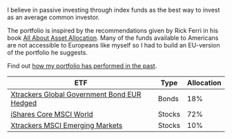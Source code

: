 I believe in passive investing through index funds as the best way to invest as
an average common investor.

The portfolio is inspired by the recommendations given by Rick Ferri in his
book [All About Asset Allocation](https://www.goodreads.com/book/show/9316522-all-about-asset-allocation).
Many of the funds available to Americans are not accessible to Europeans like
myself so I had to build an EU-version of the portfolio he suggests.

Find out [how my portfolio has performed in the past](https://backtest.curvo.eu/portfolio/NoIgmg9gTghgdgcgM4AIAK0AuAzCAbASwhABphQAZAVQAYBmAdgA4mBGNu10mgOnYF0yIAJIBRGjQBCAFgoBWMAE4mdbjwYAmQaDETJAFQBSAJQCyaOnLWt+toA).

| ETF                                                                                                 | Type        | Allocation 
|-----------------------------------------------------------------------------------------------------|-------------|------------
| [Xtrackers Global Government Bond EUR Hedged](https://www.justetf.com/en/etf-profile.html?isin=LU0378818131) | Bonds   | 18%
| [iShares Core MSCI World](https://www.justetf.com/en/etf-profile.html?isin=IE00B4L5Y983)            | Stocks      | 72%
| [Xtrackers MSCI Emerging Markets](https://www.justetf.com/en/etf-profile.html?isin=IE00BTJRMP35)    | Stocks      | 10%        
